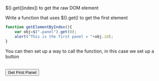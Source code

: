 $().get([index]) to get the raw DOM element 

Write a function that uses $().get() to get the first element
```js
function getElementByIndex(){
	var obj=$(".panel").get(0);
	alert("This is the first panel = "+obj.id);
}
```
You can then set up a way to call the function, in this case we set up a button

</br>
<script>
	function getElementByIndex(){
		var obj=$(".panel").get(0);
		alert("This is the first panel = "+obj.id);
	}
</script>

<input type="button" value="Get First Panel" onclick='getElementByIndex();;'>
